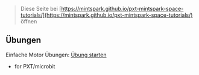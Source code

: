 
> Diese Seite bei [https://mintspark.github.io/pxt-mintspark-space-tutorials/](https://mintspark.github.io/pxt-mintspark-space-tutorials/) öffnen

## Übungen

Einfache Motor Übungen: [Übung starten](https://makecode.microbit.org/#tutorial:github:mintspark/pxt-mintspark-space-tutorials/basic_motor)

* for PXT/microbit
<script src="https://makecode.com/gh-pages-embed.js"></script><script>makeCodeRender("{{ site.makecode.home_url }}", "{{ site.github.owner_name }}/{{ site.github.repository_name }}");</script>